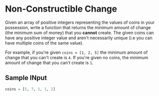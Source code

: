 # Non-Constructible Change

Given an array of positive integers representing the values of coins in your possession, write a function that returns the minimum amount of change (the minimum sum of money) that you **cannot** create. The given coins can have any positive integer value and aren't necessarily unique (i.e you can have multiple coins of the same value).

For example, if you're given `coins = [1, 2, 5]` the minimum amount of change that you can't create is `4`. If you're given no coins, the minimum amount of change that you can't create is `1`.

## Sample INput

```python
coins = [5, 7, 1, 1, 2]
```
